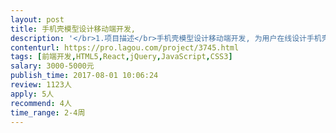```yaml
---                
layout: post       
title: 手机壳模型设计移动端开发,           
description: '</br>1.项目描述</br>手机壳模型设计移动端开发, 为用户在线设计手机壳图案模型</br>2. 主要功能点</br>模板选择, 素材选择, 编辑特殊字体</br>3.人员要求</br>1. 有移动端兼容调试经验</br>2. 熟练使用h5 , css3 ,vue , require, jquery 等, </br>3. 良好的沟通能力和契约精神</br>'     
contenturl: https://pro.lagou.com/project/3745.html      
tags: [前端开发,HTML5,React,jQuery,JavaScript,CSS3]            
salary: 3000-5000元          
publish_time: 2017-08-01 10:06:24         
review: 1123人                   
apply: 5人                   
recommend: 4人                   
time_range: 2-4周              
---                 
```

